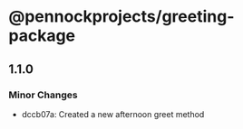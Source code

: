 # @pennockprojects/greeting-package

## 1.1.0

### Minor Changes

- dccb07a: Created a new afternoon greet method
